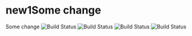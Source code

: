 # new1Some change
Some change
![Build Status](https://http://65.0.71.228:8080/job/git1/badge/icon)
![Build Status](http://65.0.71.228:8080/job/git1/badge/icon)
![Build Status](http://65.0.71.228:8080/job/git1/badge/icon)
![Build Status](http://65.0.71.228:8080/job/git1/badge/icon)
